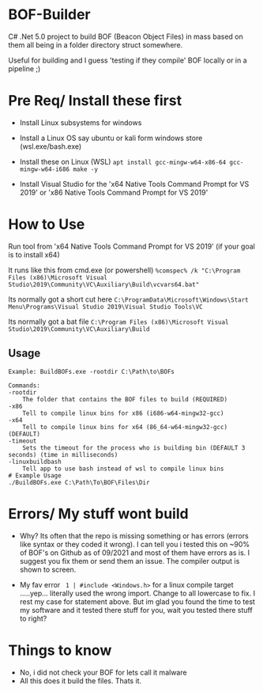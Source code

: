 # BOF-Builder
C# .Net 5.0 project to build BOF (Beacon Object Files) in mass based on them all being in a folder directory struct somewhere.

Useful for building and I guess 'testing if they compile' BOF locally or in a pipeline ;)

# Pre Req/ Install these first
- Install Linux subsystems for windows

- Install a Linux OS say ubuntu or kali form windows store (wsl.exe/bash.exe)
 
- Install these on Linux (WSL) `apt install gcc-mingw-w64-x86-64 gcc-mingw-w64-i686 make -y`

- Install Visual Studio for the 'x64 Native Tools Command Prompt for VS 2019' or 'x86 Native Tools Command Prompt for VS 2019'

# How to Use
Run tool from 'x64 Native Tools Command Prompt for VS 2019' (if your goal is to install x64)

It runs like this from cmd.exe (or powershell) `%comspec% /k "C:\Program Files (x86)\Microsoft Visual Studio\2019\Community\VC\Auxiliary\Build\vcvars64.bat"`

Its normally got a short cut here `C:\ProgramData\Microsoft\Windows\Start Menu\Programs\Visual Studio 2019\Visual Studio Tools\VC`

Its normally got a bat file `C:\Program Files (x86)\Microsoft Visual Studio\2019\Community\VC\Auxiliary\Build`

## Usage 
    Example: BuildBOFs.exe -rootdir C:\Path\to\BOFs

    Commands:
    -rootdir
        The folder that contains the BOF files to build (REQUIRED)
    -x86
        Tell to compile linux bins for x86 (i686-w64-mingw32-gcc)
    -x64
        Tell to compile linux bins for x64 (86_64-w64-mingw32-gcc) (DEFAULT)
    -timeout
        Sets the timeout for the process who is building bin (DEFAULT 3 seconds) (time in milliseconds)
    -linuxbuildbash
        Tell app to use bash instead of wsl to compile linux bins
    # Example Usage
    ./BuildBOFs.exe C:\Path\To\BOF\Files\Dir

# Errors/ My stuff wont build
- Why? Its often that the repo is missing something or has errors (errors like syntax or they coded it wrong). I can tell you i tested this on ~90% of BOF's on Github as of 09/2021 and most of them have errors as is. I suggest you fix them or send them an issue. The compiler output is shown to screen.

- My fav error ` 1 | #include <Windows.h>` for a linux compile target .....yep... literally used the wrong import. Change to all lowercase to fix. I rest my case for statement above. But im glad you found the time to test my software and it tested there stuff for you, wait you tested there stuff to right?

# Things to know

- No, i did not check your BOF for lets call it malware
- All this does it build the files. Thats it. 
